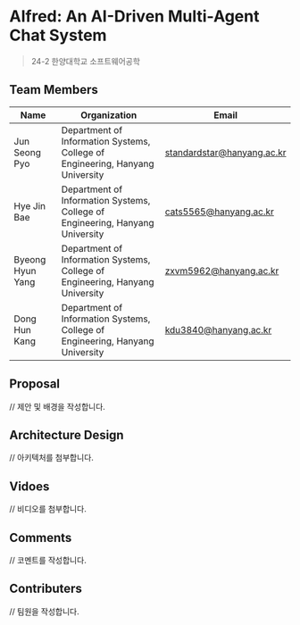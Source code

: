 # AIfred: An AI-Driven Multi-Agent Chat System
> 24-2 한양대학교 소프트웨어공학

## Team Members
| Name | Organization | Email |
|------|-------|-------|
| Jun Seong Pyo | Department of Information Systems, College of Engineering, Hanyang University | standardstar@hanyang.ac.kr |
| Hye Jin Bae | Department of Information Systems, College of Engineering, Hanyang University | cats5565@hanyang.ac.kr |
| Byeong Hyun Yang | Department of Information Systems, College of Engineering, Hanyang University | zxvm5962@hanyang.ac.kr |
| Dong Hun Kang | Department of Information Systems, College of Engineering, Hanyang University | kdu3840@hanyang.ac.kr |


## Proposal
// 제안 및 배경을 작성합니다.

## Architecture Design
// 아키텍처를 첨부합니다.

## Vidoes
// 비디오를 첨부합니다.

## Comments
// 코멘트를 작성합니다.

## Contributers
// 팀원을 작성합니다.
